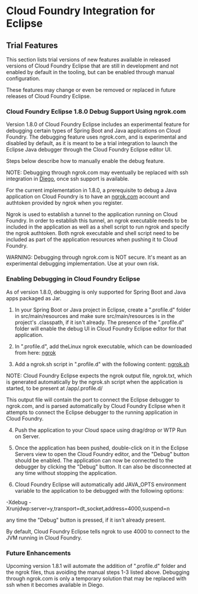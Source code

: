 # Cloud Foundry Integration for Eclipse

  
## Trial Features

This section lists trial versions of new features available in released versions of Cloud Foundry Eclipse that
are still in development and not enabled by default in the tooling, but can be enabled through manual configuration.

These features may change or even be removed or replaced in future releases of Cloud Foundry Eclipse.

### Cloud Foundry Eclipse 1.8.0 Debug Support Using ngrok.com

Version 1.8.0 of Cloud Foundry Eclipse includes an experimental feature for debugging certain types of Spring Boot
and Java applications on Cloud Foundry. The debugging feature uses ngrok.com, and is experimental and disabled by default, as it is meant to be a trial integration to launch the Eclipse Java debugger through the Cloud Foundry Eclipse editor UI.

Steps below describe how to manually enable the debug feature.

NOTE: Debugging through ngrok.com may eventually be replaced with ssh integration in [Diego](https://github.com/cloudfoundry-incubator/diego-design-notes#diego-design-notes), once ssh support is available.

For the current implementation in 1.8.0, a prerequisite to debug a Java application on Cloud Foundry is to have an [ngrok.com](ngrok.com) account and authtoken provided by ngrok when you register. 

Ngrok is used to establish a tunnel to the application running on Cloud Foundry. In order to establish this tunnel, an ngrok executable needs to be included in the application as well as a shell script to
run ngrok and specify the ngrok authtoken. Both ngrok executable and shell script need to be included as part of the application resources when pushing it to Cloud Foundry.

WARNING: Debugging through ngrok.com is NOT secure. It's meant as an experimental debugging implementation. Use at your own risk.

### Enabling Debugging in Cloud Foundry Eclipse

As of version 1.8.0, debugging is only supported for Spring Boot and Java apps packaged as Jar.

1. In your Spring Boot or Java project in Eclipse, create a ".profile.d" folder in src/main/resources and make sure src/main/resources is in the project's .classpath, if it isn't already. The presence of the ".profile.d" folder will enable the debug UI in Cloud Foundry Eclipse editor for that application.

2. In ".profile.d", add theLinux ngrok executable, which can be downloaded from here: [ngrok](https://ngrok.com/download)

3. Add a ngrok.sh script in ".profile.d" with the following content: [ngrok.sh](ngrok.sh)

NOTE: Cloud Foundry Eclipse expects the ngrok output file, ngrok.txt, which is generated automatically by the ngrok.sh script when the application is started, to be present at /app/.profile.d/

This output file will contain the port to connect the Eclipse debugger to ngrok.com, and is parsed automatically by Cloud Foundry Eclipse when it attempts to connect the Eclipse debugger to the running application in Cloud Foundry.

4. Push the application to your Cloud space using drag/drop or WTP Run on Server.

5. Once the application has been pushed, double-click on it in the Eclipse Servers view to open the Cloud Foundry editor, and the "Debug" button should be enabled. The application can now be connected to the debugger by clicking the "Debug" button. It can also be disconnected at any time without stopping the application.

6. Cloud Foundry Eclipse will automatically add JAVA_OPTS environment variable to the application to be debugged with the following options:

-Xdebug -Xrunjdwp:server=y,transport=dt_socket,address=4000,suspend=n

any time the "Debug" button is pressed, if it isn't already present.

By default, Cloud Foundry Eclipse tells ngrok to use 4000 to connect to the JVM running in Cloud Foundry.

### Future Enhancements

Upcoming version 1.8.1 will automate the addition of ".profile.d" folder and the ngrok files, thus avoiding the manual steps 1-3 listed above. Debugging through ngrok.com is only a temporary solution that may be replaced with ssh when it becomes available in Diego.
